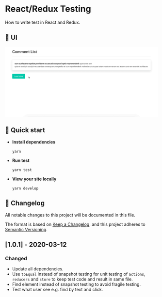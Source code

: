# React/Redux Testing

How to write test in React and Redux.

## 🎨 UI

![UI](ui.gif)

## 🚀 Quick start

- **Install dependencies**

  ```
  yarn
  ```

- **Run test**

  ```
  yarn test
  ```

- **View your site locally**
  ```
  yarn develop
  ```

## 📝 Changelog

All notable changes to this project will be documented in this file.

The format is based on [Keep a Changelog](https://keepachangelog.com/en/1.0.0/),
and this project adheres to [Semantic Versioning](https://semver.org/spec/v2.0.0.html).

## [1.0.1] - 2020-03-12

### Changed

- Update all dependencies.
- Use `toEqual` instead of snapshot testing for unit testing of `actions`, `reducers` and `store` to keep test code and result in same file.
- Find element instead of snapshot testing to avoid fragile testing.
- Test what user see e.g. find by text and click.
